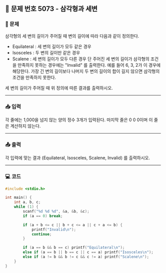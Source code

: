 ## 📝 문제 번호 5073 - 삼각형과 세변   

### 📌 문제
삼각형의 세 변의 길이가 주어질 때 변의 길이에 따라 다음과 같이 정의한다.

  - Equilateral :  세 변의 길이가 모두 같은 경우
  - Isosceles : 두 변의 길이만 같은 경우
  - Scalene : 세 변의 길이가 모두 다른 경우
단 주어진 세 변의 길이가 삼각형의 조건을 만족하지 못하는 경우에는 "Invalid" 를 출력한다. 예를 들어 6, 3, 2가 이 경우에 해당한다. 가장 긴 변의 길이보다 나머지 두 변의 길이의 합이 길지 않으면 삼각형의 조건을 만족하지 못한다.

세 변의 길이가 주어질 때 위 정의에 따른 결과를 출력하시오.

---

### 📥 입력
각 줄에는 1,000을 넘지 않는 양의 정수 3개가 입력된다. 마지막 줄은 0 0 0이며 이 줄은 계산하지 않는다.

---

### 📤 출력
각 입력에 맞는 결과 (Equilateral, Isosceles, Scalene, Invalid) 를 출력하시오.

---

### 💻 코드
```c
#include <stdio.h>

int main() {
    int a, b, c;
    while (1) {
        scanf("%d %d %d", &a, &b, &c);
        if (a == 0) break;

        if (a + b <= c || b + c <= a || c + a <= b) {
            printf("Invalid\n");
            continue;
        }

        if (a == b && b == c) printf("Equilateral\n");
        else if (a == b || b == c || c == a) printf("Isosceles\n");
        else if (a != b && b != c && c != a) printf("Scalene\n");
    }
}
```
